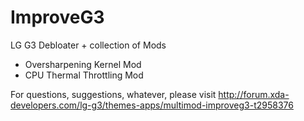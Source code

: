 ImproveG3
=========

LG G3 Debloater + collection of Mods
- Oversharpening Kernel Mod
- CPU Thermal Throttling Mod

For questions, suggestions, whatever, please visit
http://forum.xda-developers.com/lg-g3/themes-apps/multimod-improveg3-t2958376
